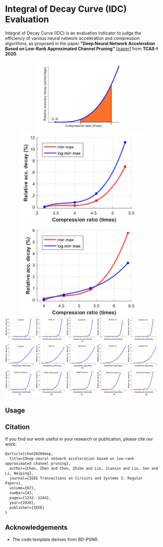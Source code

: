 #  Integral of Decay Curve (IDC) Evaluation
Integral of Decay Curve (IDC) is an evaluation indicator to judge the efficiency of various neural network acceleration and compression algorithms, as proposed in the paper **"Deep Neural Network Acceleration Based on Low-Rank Approximated Channel Pruning"** [[paper](https://www.researchgate.net/publication/338332234_Deep_Neural_Network_Acceleration_Based_on_Low-Rank_Approximated_Channel_Pruning)] from **TCAS-I 2020**.

<div align=center><img width="300" src=/fig/fig4.png></div>
<div align=center><img width="400" src=/fig/fig6_a.png>  <img width="400" src=/fig/fig6_b.png></div>
<div align=center><img width="700" src=/fig/fig5.png></div>

## Usage



## Citation
If you find our work useful in your research or publication, please cite our work:
```
@article{chen2020deep,
  title={Deep neural network acceleration based on low-rank approximated channel pruning},
  author={Chen, Zhen and Chen, Zhibo and Lin, Jianxin and Liu, Sen and Li, Weiping},
  journal={IEEE Transactions on Circuits and Systems I: Regular Papers},
  volume={67},
  number={4},
  pages={1232--1244},
  year={2020},
  publisher={IEEE}
}
```
## Acknowledgements
* The code template derives from BD-PSNR.
